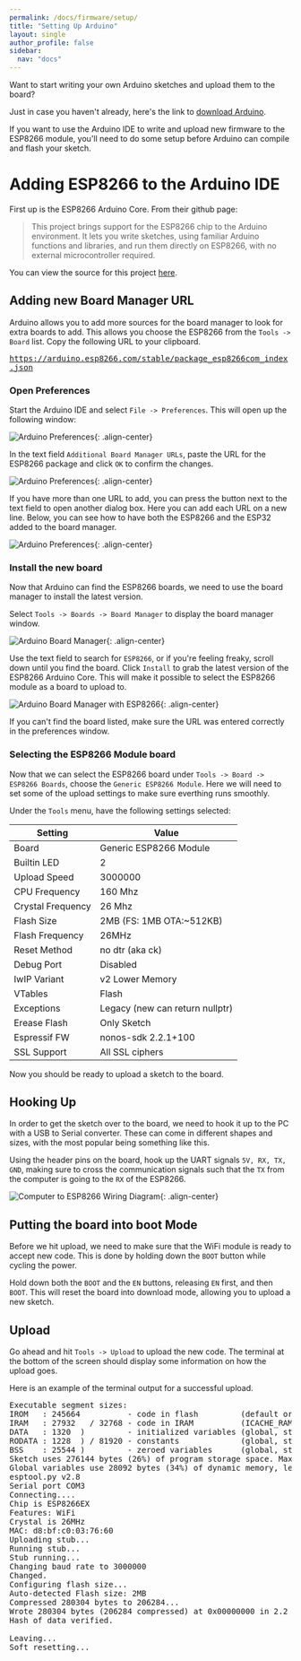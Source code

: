 ```yaml
---
permalink: /docs/firmware/setup/
title: "Setting Up Arduino"
layout: single
author_profile: false
sidebar:
  nav: "docs"
---
```

Want to start writing your own Arduino sketches and upload them to the board?

Just in case you haven't already, here's the link to [download Arduino](https://www.arduino.cc/en/software).

If you want to use the Arduino IDE to write and upload new firmware to the ESP8266 module, you'll need to do some setup before Arduino can compile and flash your sketch.

# Adding ESP8266 to the Arduino IDE

First up is the ESP8266 Arduino Core. From their github page:

>This project brings support for the ESP8266 chip to the Arduino environment. It lets you write sketches, using familiar Arduino functions and libraries, and run them directly on ESP8266, with no external microcontroller required.

You can view the source for this project [here](https://github.com/esp8266/Arduino).

## Adding new Board Manager URL

Arduino allows you to add more sources for the board manager to look for extra boards to add. This allows you choose the ESP8266 from the `Tools -> Board` list. Copy the following URL to your clipboard.

<kbd id="BoardURL" style="overflow-wrap: break-word;"> https://arduino.esp8266.com/stable/package_esp8266com_index.json </kbd>

### Open Preferences
Start the Arduino IDE and select `File -> Preferences`. This will open up the following window:

![Arduino Preferences]({{site.baseurl}}/assets/images/arduinopreferences.png){: .align-center}

In the text field `Additional Board Manager URLs`, paste the URL for the ESP8266 package and click `OK` to confirm the changes.

![Arduino Preferences]({{site.baseurl}}/assets/images/arduinoboardurl.png){: .align-center}

<div class="notice--info">
If you have more than one URL to add, you can press the button next to the text field to open another dialog box. Here you can add each URL on a new line. Below, you can see how to have both the ESP8266 and the ESP32 added to the board manager.
</div>

![Arduino Preferences]({{site.baseurl}}/assets/images/arduinoextraboards.png){: .align-center}

### Install the new board
Now that Arduino can find the ESP8266 boards, we need to use the board manager to install the latest version.

Select `Tools -> Boards -> Board Manager` to display the board manager window.

![Arduino Board Manager]({{site.baseurl}}/assets/images/arduinoboardmanager.png){: .align-center}

Use the text field to search for `ESP8266`, or if you're feeling freaky, scroll down until you find the board. Click `Install` to grab the latest version of the ESP8266 Arduino Core. This will make it possible to select the ESP8266 module as a board to upload to.

![Arduino Board Manager with ESP8266]({{site.baseurl}}/assets/images/arduinoboardsmanageresp8266.png){: .align-center}

<div class="notice--info">
If you can't find the board listed, make sure the URL was entered correctly in the preferences window.
</div>

### Selecting the ESP8266 Module board

Now that we can select the ESP8266 board under `Tools -> Board -> ESP8266 Boards`, choose the `Generic ESP8266 Module`. Here we will need to set some of the upload settings to make sure everthing runs smoothly.

Under the `Tools` menu, have the following settings selected:

| Setting | Value |
|-|-|
| Board | Generic ESP8266 Module |
| Builtin LED | 2 |
| Upload Speed | 3000000 |
| CPU Frequency | 160 Mhz |
| Crystal Frequency | 26 Mhz |
| Flash Size | 2MB (FS: 1MB OTA:~512KB) |
| Flash Frequency | 26MHz |
| Reset Method | no dtr (aka ck) |
| Debug Port | Disabled |
| IwIP Variant | v2 Lower Memory |
| VTables | Flash |
| Exceptions | Legacy (new can return nullptr) |
| Erease Flash | Only Sketch |
| Espressif FW | nonos-sdk 2.2.1+100 |
| SSL Support | All SSL ciphers |

Now you should be ready to upload a sketch to the board.

## Hooking Up

In order to get the sketch over to the board, we need to hook it up to the PC with a USB to Serial converter. These can come in different shapes and sizes, with the most popular being something like this.

Using the header pins on the board, hook up the UART signals `5V, RX, TX, GND`, making sure to cross the communication signals such that the `TX` from the computer is going to the `RX` of the ESP8266.

![Computer to ESP8266 Wiring Diagram]({{site.baseurl}}/docs/firmware/assets/wiring.png){: .align-center}

## Putting the board into boot Mode

Before we hit upload, we need to make sure that the WiFi module is ready to accept new code. This is done by holding down the `BOOT` button while cycling the power.

Hold down both the `BOOT` and the `EN` buttons, releasing `EN` first, and then `BOOT`. This will reset the board into download mode, allowing you to upload a new sketch.

## Upload

Go ahead and hit `Tools -> Upload` to upload the new code. The terminal at the bottom of the screen should display some information on how the upload goes.

Here is an example of the terminal output for a successful upload.

<pre>
Executable segment sizes:
IROM   : 245664          - code in flash         (default or ICACHE_FLASH_ATTR)
IRAM   : 27932   / 32768 - code in IRAM          (ICACHE_RAM_ATTR, ISRs...)
DATA   : 1320  )         - initialized variables (global, static) in RAM/HEAP
RODATA : 1228  ) / 81920 - constants             (global, static) in RAM/HEAP
BSS    : 25544 )         - zeroed variables      (global, static) in RAM/HEAP
Sketch uses 276144 bytes (26%) of program storage space. Maximum is 1044464 bytes.
Global variables use 28092 bytes (34%) of dynamic memory, leaving 53828 bytes for local variables. Maximum is 81920 bytes.
esptool.py v2.8
Serial port COM3
Connecting....
Chip is ESP8266EX
Features: WiFi
Crystal is 26MHz
MAC: d8:bf:c0:03:76:60
Uploading stub...
Running stub...
Stub running...
Changing baud rate to 3000000
Changed.
Configuring flash size...
Auto-detected Flash size: 2MB
Compressed 280304 bytes to 206284...
Wrote 280304 bytes (206284 compressed) at 0x00000000 in 2.2 seconds (effective 1033.3 kbit/s)...
Hash of data verified.

Leaving...
Soft resetting...
</pre>
